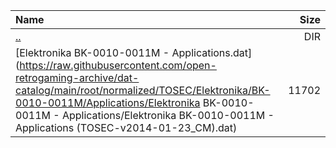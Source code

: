 |Name|Size|
|:---|---:|
|[..](../index.html)|DIR|
|[Elektronika BK-0010-0011M - Applications.dat](https://raw.githubusercontent.com/open-retrogaming-archive/dat-catalog/main/root/normalized/TOSEC/Elektronika/BK-0010-0011M/Applications/Elektronika BK-0010-0011M - Applications/Elektronika BK-0010-0011M - Applications (TOSEC-v2014-01-23_CM).dat)|11702|
